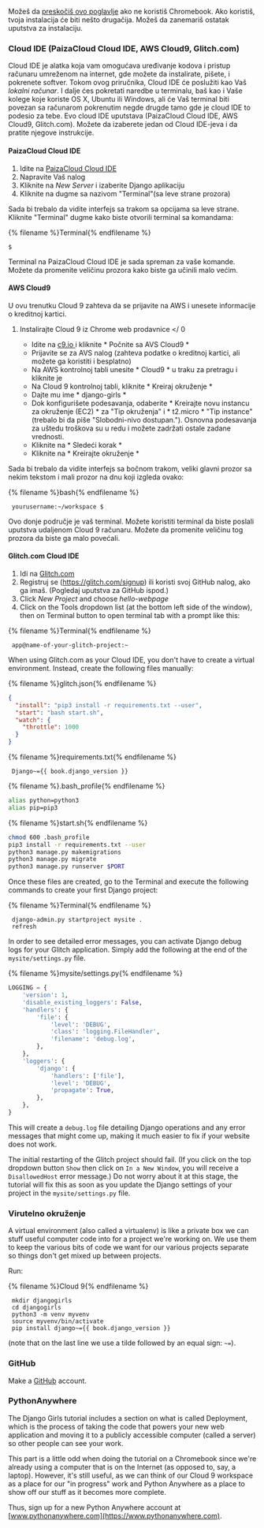 Možeš da [preskočiš ovo poglavlje](http://tutorial.djangogirls.org/en/installation/#install-python) ako ne koristiš Chromebook. Ako koristiš, tvoja instalacija će biti nešto drugačija. Možeš da zanemariš ostatak uputstva za instalaciju.

### Cloud IDE (PaizaCloud Cloud IDE, AWS Cloud9, Glitch.com)

Cloud IDE je alatka koja vam omogućava uređivanje kodova i pristup računaru umreženom na internet, gde možete da instalirate, pišete, i pokrenete softver. Tokom ovog priručnika, Cloud IDE će poslužiti kao Vaš *lokalni računar*. I dalje ćes pokretati naredbe u terminalu, baš kao i Vaše kolege koje koriste OS X, Ubuntu ili Windows, ali će Vaš terminal biti povezan sa računarom pokrenutim negde drugde tamo gde je cloud IDE to podesio za tebe. Evo cloud IDE uputstava (PaizaCloud Cloud IDE, AWS Cloud9, Glitch.com). Možete da izaberete jedan od Cloud IDE-jeva i da pratite njegove instrukcije.

#### PaizaCloud Cloud IDE

1. Idite na [PaizaCloud Cloud IDE](https://paiza.cloud/)
2. Napravite Vaš nalog
3. Kliknite na *New Server* i izaberite Django aplikaciju
4. Kliknite na dugme sa nazivom "Terminal"(sa leve strane prozora)

Sada bi trebalo da vidite interfejs sa trakom sa opcijama sa leve strane. Kliknite "Terminal" dugme kako biste otvorili terminal sa komandama:

{% filename %}Terminal{% endfilename %}

    $
    

Terminal na PaizaCloud Cloud IDE je sada spreman za vaše komande. Možete da promenite veličinu prozora kako biste ga učinili malo većim.

#### AWS Cloud9

U ovu trenutku Cloud 9 zahteva da se prijavite na AWS i unesete informacije o kreditnoj kartici. 

1. Instalirajte Cloud 9 iz  Chrome web prodavnice </ 0</li> 
    
    - Idite na [ c9.io ](https://c9.io) i kliknite * Počnite sa AVS Cloud9 *
    - Prijavite se za AVS nalog (zahteva podatke o kreditnoj kartici, ali možete ga koristiti i besplatno)
    - Na AWS kontrolnoj tabli unesite * Cloud9 * u traku za pretragu i kliknite je
    - Na Cloud 9 kontrolnoj tabli, kliknite * Kreiraj okruženje *
    - Dajte mu ime * django-girls ​​*
    - Dok konfigurišete podesavanja, odaberite * Kreirajte novu instancu za okruženje (EC2) * za "Tip okruženja" i * t2.micro * "Tip instance" (trebalo bi da piše "Slobodni-nivo dostupan."). Osnovna podesavanja za uštedu troškova su u redu i možete zadržati ostale zadane vrednosti.
    - Kliknite na * Sledeći korak *
    - Kliknite na * Kreirajte okruženje *</ol> 
    
    Sada bi trebalo da vidite interfejs sa bočnom trakom, veliki glavni prozor sa nekim tekstom i mali prozor na dnu koji izgleda ovako:
    
    {% filename %}bash{% endfilename %}
    
        yourusername:~/workspace $
        
    
    Ovo donje područje je vaš terminal. Možete koristiti terminal da biste poslali uputstva udaljenom Cloud 9 računaru. Možete da promenite veličinu tog prozora da biste ga malo povećali.
    
    #### Glitch.com Cloud IDE
    
    1. Idi na [Glitch.com](https://glitch.com/)
    2. Registruj se (https://glitch.com/signup) ili koristi svoj GitHub nalog, ako ga imaš. (Pogledaj uputstva za GitHub ispod.)
    3. Click *New Project* and choose *hello-webpage*
    4. Click on the Tools dropdown list (at the bottom left side of the window), then on Terminal button to open terminal tab with a prompt like this:
    
    {% filename %}Terminal{% endfilename %}
    
        app@name-of-your-glitch-project:~
        
    
    When using Glitch.com as your Cloud IDE, you don't have to create a virtual environment. Instead, create the following files manually:
    
    {% filename %}glitch.json{% endfilename %}
    
    ```json
    {
      "install": "pip3 install -r requirements.txt --user",
      "start": "bash start.sh",
      "watch": {
        "throttle": 1000
      }
    }
    ```
    
    {% filename %}requirements.txt{% endfilename %}
    
        Django~={{ book.django_version }}
        
    
    {% filename %}.bash_profile{% endfilename %}
    
    ```bash
    alias python=python3
    alias pip=pip3
    ```
    
    {% filename %}start.sh{% endfilename %}
    
    ```bash
    chmod 600 .bash_profile
    pip3 install -r requirements.txt --user
    python3 manage.py makemigrations
    python3 manage.py migrate
    python3 manage.py runserver $PORT
    ```
    
    Once these files are created, go to the Terminal and execute the following commands to create your first Django project:
    
    {% filename %}Terminal{% endfilename %}
    
        django-admin.py startproject mysite .
        refresh
        
    
    In order to see detailed error messages, you can activate Django debug logs for your Glitch application. Simply add the following at the end of the `mysite/settings.py` file.
    
    {% filename %}mysite/settings.py{% endfilename %}
    
    ```python
    LOGGING = {
        'version': 1,
        'disable_existing_loggers': False,
        'handlers': {
            'file': {
                'level': 'DEBUG',
                'class': 'logging.FileHandler',
                'filename': 'debug.log',
            },
        },
        'loggers': {
            'django': {
                'handlers': ['file'],
                'level': 'DEBUG',
                'propagate': True,
            },
        },
    }
    ```
    
    This will create a `debug.log` file detailing Django operations and any error messages that might come up, making it much easier to fix if your website does not work.
    
    The initial restarting of the Glitch project should fail. (If you click on the top dropdown button `Show` then click on `In a New Window`, you will receive a `DisallowedHost` error message.) Do not worry about it at this stage, the tutorial will fix this as soon as you update the Django settings of your project in the `mysite/settings.py` file.
    
    ### Virutelno okruženje
    
    A virtual environment (also called a virtualenv) is like a private box we can stuff useful computer code into for a project we're working on. We use them to keep the various bits of code we want for our various projects separate so things don't get mixed up between projects.
    
    Run:
    
    {% filename %}Cloud 9{% endfilename %}
    
        mkdir djangogirls
        cd djangogirls
        python3 -m venv myvenv
        source myvenv/bin/activate
        pip install django~={{ book.django_version }}
        
    
    (note that on the last line we use a tilde followed by an equal sign: `~=`).
    
    ### GitHub
    
    Make a [GitHub](https://github.com) account.
    
    ### PythonAnywhere
    
    The Django Girls tutorial includes a section on what is called Deployment, which is the process of taking the code that powers your new web application and moving it to a publicly accessible computer (called a server) so other people can see your work.
    
    This part is a little odd when doing the tutorial on a Chromebook since we're already using a computer that is on the Internet (as opposed to, say, a laptop). However, it's still useful, as we can think of our Cloud 9 workspace as a place for our "in progress" work and Python Anywhere as a place to show off our stuff as it becomes more complete.
    
    Thus, sign up for a new Python Anywhere account at [www.pythonanywhere.com](https://www.pythonanywhere.com).